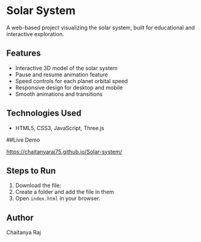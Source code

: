# Solar System

A web-based project visualizing the solar system, built for educational and interactive exploration.

## Features

- Interactive 3D model of the solar system
- Pause and resume animation feature
- Speed controls for each planet orbital speed
- Responsive design for desktop and mobile
- Smooth animations and transitions

## Technologies Used

- HTML5, CSS3, JavaScript, Three.js

##Live Demo

https://chaitanyaraj75.github.io/Solar-system/

## Steps to Run

1. Download the file:
2. Create a folder and add the file in them
3. Open `index.html` in your browser.


## Author

Chaitanya Raj
